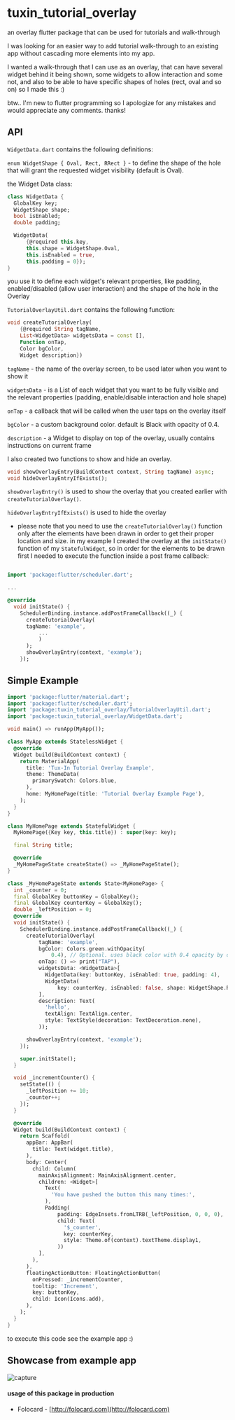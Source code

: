 # tuxin_tutorial_overlay

an overlay flutter package that can be used for tutorials and walk-through

I was looking for an easier way to add tutorial 
walk-through to an existing app without cascading more 
elements into my app.

I wanted a walk-through that I can use as an overlay, that can have 
several widget behind it being shown, some widgets to allow interaction and some not,
and also to be able to have specific shapes of holes (rect, oval and so on)
so I made this :)

btw.. I'm new to flutter programming so I apologize for any mistakes and would
appreciate any comments. thanks!
 

## API

`WidgetData.dart` contains the following definitions:

`enum WidgetShape { Oval, Rect, RRect }` - to define the shape of the hole that will grant the requested widget visibility (default is Oval).

the Widget Data class:

```dart
class WidgetData {
  GlobalKey key;
  WidgetShape shape;
  bool isEnabled;
  double padding;

  WidgetData(
      {@required this.key,
      this.shape = WidgetShape.Oval,
      this.isEnabled = true,
      this.padding = 0});
}
```
 
you use it to define each widget's relevant properties, like padding, enabled/disabled (allow user interaction) and the shape of the hole in the Overlay

`TutorialOverlayUtil.dart` contains the following function:

```dart
void createTutorialOverlay(
    {@required String tagName,
    List<WidgetData> widgetsData = const [],
    Function onTap,
    Color bgColor,
    Widget description})
```
`tagName` - the name of the overlay screen, to be used later when you want to show it

`widgetsData` - is a List of each widget that you want to be fully visible and the relevant properties (padding, enable/disable interaction and hole shape)

`onTap` - a callback that will be called when the user taps on the overlay itself

`bgColor` - a custom background color. default is Black with opacity of 0.4.

`description` - a Widget to display on top of the overlay, usually contains instructions on current frame

I also created two functions to show and hide an overlay.  

```dart
void showOverlayEntry(BuildContext context, String tagName) async;
void hideOverlayEntryIfExists();
```

`showOverlayEntry()` is used to show the overlay that you created earlier with `createTutorialOverlay()`.

`hideOverlayEntryIfExists()` is used to hide the overlay

* please note that you need to use the `createTutorialOverlay()` function only after the elements have been drawn in order to get their proper location and size. 
in my example I created the overlay at the `initState()` function of my `StatefulWidget`, so in order for the elements
to be drawn first I needed to execute the function inside a post frame callback:
```dart

import 'package:flutter/scheduler.dart';

...

@override
  void initState() {
    SchedulerBinding.instance.addPostFrameCallback((_) {
      createTutorialOverlay(
      tagName: 'example',
          ...
          )
      );
      showOverlayEntry(context, 'example');
    });

``` 

## Simple Example

```dart
import 'package:flutter/material.dart';
import 'package:flutter/scheduler.dart';
import 'package:tuxin_tutorial_overlay/TutorialOverlayUtil.dart';
import 'package:tuxin_tutorial_overlay/WidgetData.dart';

void main() => runApp(MyApp());

class MyApp extends StatelessWidget {
  @override
  Widget build(BuildContext context) {
    return MaterialApp(
      title: 'Tux-In Tutorial Overlay Example',
      theme: ThemeData(
        primarySwatch: Colors.blue,
      ),
      home: MyHomePage(title: 'Tutorial Overlay Example Page'),
    );
  }
}

class MyHomePage extends StatefulWidget {
  MyHomePage({Key key, this.title}) : super(key: key);

  final String title;

  @override
  _MyHomePageState createState() => _MyHomePageState();
}

class _MyHomePageState extends State<MyHomePage> {
  int _counter = 0;
  final GlobalKey buttonKey = GlobalKey();
  final GlobalKey counterKey = GlobalKey();
  double _leftPosition = 0;
  @override
  void initState() {
    SchedulerBinding.instance.addPostFrameCallback((_) {
      createTutorialOverlay(
          tagName: 'example',
          bgColor: Colors.green.withOpacity(
              0.4), // Optional. uses black color with 0.4 opacity by default
          onTap: () => print("TAP"),
          widgetsData: <WidgetData>[
            WidgetData(key: buttonKey, isEnabled: true, padding: 4),
            WidgetData(
                key: counterKey, isEnabled: false, shape: WidgetShape.Rect)
          ],
          description: Text(
            'hello',
            textAlign: TextAlign.center,
            style: TextStyle(decoration: TextDecoration.none),
          ));

      showOverlayEntry(context, 'example');
    });

    super.initState();
  }

  void _incrementCounter() {
    setState(() {
      _leftPosition += 10;
      _counter++;
    });
  }

  @override
  Widget build(BuildContext context) {
    return Scaffold(
      appBar: AppBar(
        title: Text(widget.title),
      ),
      body: Center(
        child: Column(
          mainAxisAlignment: MainAxisAlignment.center,
          children: <Widget>[
            Text(
              'You have pushed the button this many times:',
            ),
            Padding(
                padding: EdgeInsets.fromLTRB(_leftPosition, 0, 0, 0),
                child: Text(
                  '$_counter',
                  key: counterKey,
                  style: Theme.of(context).textTheme.display1,
                ))
          ],
        ),
      ),
      floatingActionButton: FloatingActionButton(
        onPressed: _incrementCounter,
        tooltip: 'Increment',
        key: buttonKey,
        child: Icon(Icons.add),
      ),
    );
  }
}
```

to execute this code see the example app :)

## Showcase from example app

![capture](https://github.com/kfirufk/tuxin_tutorial_overlay/raw/master/example/tuxin_tutorial_overlay_example.png)

#### usage of this package in production

* Folocard -  [http://folocard.com](http://folocard.com)